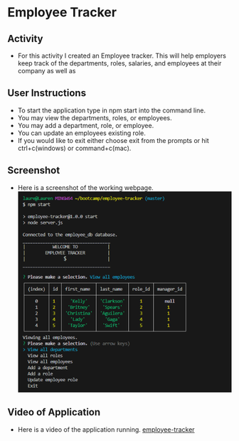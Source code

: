 # Employee Tracker

## Activity

- For this activity I created an Employee tracker. This will help employers keep track of the departments, roles, salaries, and employees at their company as well as 

## User Instructions

- To start the application type in npm start into the command line.
- You may view the departments, roles, or employees.
- You may add a department, role, or employee.
- You can update an employees existing role.
- If you would like to exit either choose exit from the prompts or hit ctrl+c(windows) or command+c(mac).

## Screenshot

- Here is a screenshot of the working webpage.
![homework](./img/homework-screenshot.png)

## Video of Application

- Here is a video of the application running.
[employee-tracker]()